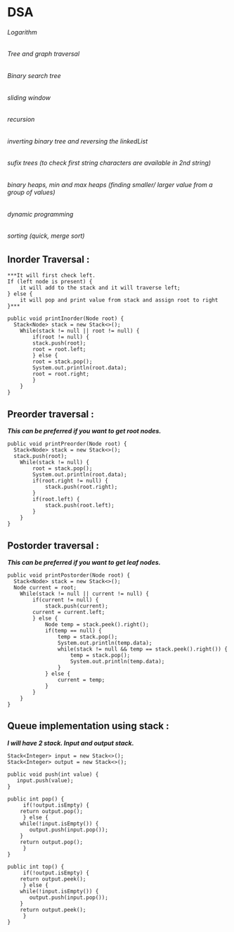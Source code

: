 # DSA

###### Logarithm
###### Tree and graph traversal
###### Binary search tree
###### sliding window
###### recursion
###### inverting binary tree and reversing the linkedList
###### sufix trees (to check first string characters are available in 2nd string)
###### binary heaps, min and max heaps (finding smaller/ larger value from a group of values)
###### dynamic programming
###### sorting (quick, merge sort)


## Inorder Traversal :
```
***It will first check left. 
If (left node is present) {
	it will add to the stack and it will traverse left;
} else {
	it will pop and print value from stack and assign root to right
}***
```
```
public void printInorder(Node root) {
  Stack<Node> stack = new Stack<>();
	While(stack != null || root != null) {
	    if(root != null) {
		stack.push(root);
		root = root.left;
	    } else {
		root = stack.pop();
		System.out.println(root.data);
		root = root.right;
	    }
	}
}
```
## Preorder traversal : 

***This can be preferred if you want to get root nodes.***
```
public void printPreorder(Node root) {
  Stack<Node> stack = new Stack<>();
  stack.push(root);
	While(stack != null) {
		root = stack.pop();
		System.out.println(root.data);
		if(root.right != null) {	
			stack.push(root.right);
		} 
		if(root.left) {
			stack.push(root.left);
		}	
	}
}
```
## Postorder traversal : 

***This can be preferred if you want to get leaf nodes.***
```
public void printPostorder(Node root) {
  Stack<Node> stack = new Stack<>();
  Node current = root;
	While(stack != null || current != null) {
		if(current != null) {
			stack.push(current);
		current = current.left;
		} else {
			Node temp = stack.peek().right();
			if(temp == null) {
				temp = stack.pop();
				System.out.println(temp.data);
				while(stack != null && temp == stack.peek().right()) {
					temp = stack.pop();
					System.out.println(temp.data);
				}
			} else {
				current = temp;
			}
		}
	}
}
```
## Queue implementation using stack :
***I will have 2 stack. Input and output stack.***
```
Stack<Integer> input = new Stack<>();
Stack<Integer> output = new Stack<>();

public void push(int value) {
   input.push(value);
}

public int pop() {
     if(!output.isEmpty) {
	return output.pop();
     } else {
	while(!input.isEmpty()) {
	   output.push(input.pop());
	}
	return output.pop();
     }
}

public int top() {
     if(!output.isEmpty) {
	return output.peek();
     } else {
	while(!input.isEmpty()) {
	   output.push(input.pop());
	}
	return output.peek();
     }
}
```
